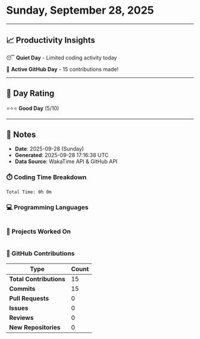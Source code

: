 # Sunday, September 28, 2025

---

## 📈 Productivity Insights

😴 **Quiet Day** - Limited coding activity today

🚀 **Active GitHub Day** - 15 contributions made!

---

## 🎯 Day Rating

⭐⭐⭐ **Good Day** (5/10)

---

## 📝 Notes

- **Date**: 2025-09-28 (Sunday)
- **Generated**: 2025-09-28 17:16:38 UTC
- **Data Source**: WakaTime API & GitHub API


### ⏱️ Coding Time Breakdown

```
Total Time: 0h 0m
```

### 💻 Programming Languages

```
```

### 📂 Projects Worked On

```
```


### 🐙 GitHub Contributions

| Type | Count |
|------|-------|
| **Total Contributions** | 15 |
| **Commits** | 15 |
| **Pull Requests** | 0 |
| **Issues** | 0 |
| **Reviews** | 0 |
| **New Repositories** | 0 |

